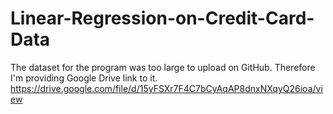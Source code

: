 # Linear-Regression-on-Credit-Card-Data

The dataset for the program was too large to upload on GitHub. Therefore I'm providing Google Drive link to it.
https://drive.google.com/file/d/15yFSXr7F4C7bCyAqAP8dnxNXqyQ26ioa/view
